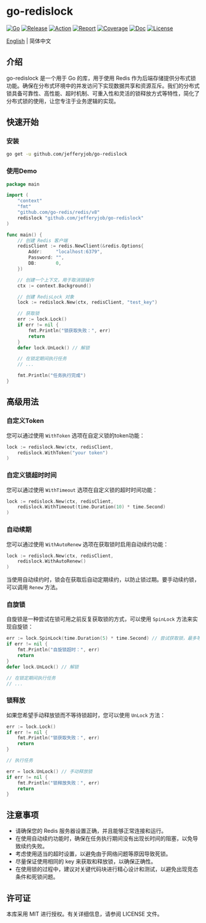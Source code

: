 # go-redislock

[![Go](https://img.shields.io/badge/Go->=1.18-green)](https://go.dev)
[![Release](https://img.shields.io/github/v/release/jefferyjob/go-redislock.svg)](https://github.com/jefferyjob/go-redislock/releases)
[![Action](https://github.com/jefferyjob/go-redislock/workflows/Go/badge.svg?branch=main)](https://github.com/jefferyjob/go-redislock/actions)
[![Report](https://goreportcard.com/badge/github.com/jefferyjob/go-redislock)](https://goreportcard.com/report/github.com/jefferyjob/go-redislock)
[![Coverage](https://codecov.io/gh/jefferyjob/go-redislock/branch/main/graph/badge.svg)](https://codecov.io/gh/jefferyjob/go-redislock)
[![Doc](https://img.shields.io/badge/go.dev-reference-brightgreen?logo=go&logoColor=white&style=flat)](https://pkg.go.dev/github.com/jefferyjob/go-redislock)
[![License](https://img.shields.io/github/license/jefferyjob/go-redislock)](https://github.com/jefferyjob/go-redislock/blob/main/LICENSE)

[English](README.md) | 简体中文

## 介绍
go-redislock 是一个用于 Go 的库，用于使用 Redis 作为后端存储提供分布式锁功能。确保在分布式环境中的并发访问下实现数据共享和资源互斥。我们的分布式锁具备可靠性、高性能、超时机制、可重入性和灵活的锁释放方式等特性，简化了分布式锁的使用，让您专注于业务逻辑的实现。

## 快速开始

### 安装
```bash
go get -u github.com/jefferyjob/go-redislock
```

### 使用Demo
```go
package main

import (
    "context"
    "fmt"
    "github.com/go-redis/redis/v8"
	redislock "github.com/jefferyjob/go-redislock"
)

func main() {
    // 创建 Redis 客户端
    redisClient := redis.NewClient(&redis.Options{
        Addr:     "localhost:6379",
        Password: "",
        DB:       0,
    })

    // 创建一个上下文，用于取消锁操作
    ctx := context.Background()

    // 创建 RedisLock 对象
    lock := redislock.New(ctx, redisClient, "test_key")

    // 获取锁
    err := lock.Lock()
    if err != nil {
        fmt.Println("锁获取失败：", err)
        return
    }
    defer lock.UnLock() // 解锁

    // 在锁定期间执行任务
    // ...

    fmt.Println("任务执行完成")
}
```

## 高级用法

### 自定义Token
您可以通过使用 `WithToken` 选项在自定义锁的token功能：
```go
lock := redislock.New(ctx, redisClient, 
	redislock.WithToken("your token")
)
```

### 自定义锁超时时间
您可以通过使用 `WithTimeout` 选项在自定义锁的超时时间功能：
```go
lock := redislock.New(ctx, redisClient, 
	redislock.WithTimeout(time.Duration(10) * time.Second)
)
```

### 自动续期
您可以通过使用 `WithAutoRenew` 选项在获取锁时启用自动续约功能：
```go
lock := redislock.New(ctx, redisClient,
	redislock.WithAutoRenew()
)
```

当使用自动续约时，锁会在获取后自动定期续约，以防止锁过期。要手动续约锁，可以调用 `Renew` 方法。

### 自旋锁
自旋锁是一种尝试在锁可用之前反复获取锁的方式，可以使用 `SpinLock` 方法来实现自旋锁：
```go
err := lock.SpinLock(time.Duration(5) * time.Second) // 尝试获取锁，最多等待5秒
if err != nil {
    fmt.Println("自旋锁超时：", err)
    return
}
defer lock.UnLock() // 解锁

// 在锁定期间执行任务
// ...
```

### 锁释放
如果您希望手动释放锁而不等待锁超时，您可以使用 `UnLock` 方法：
```go
err := lock.Lock()
if err != nil {
    fmt.Println("锁获取失败：", err)
    return
}

// 执行任务

err = lock.UnLock() // 手动释放锁
if err != nil {
    fmt.Println("锁释放失败：", err)
    return
}
```

## 注意事项
- 请确保您的 Redis 服务器设置正确，并且能够正常连接和运行。
- 在使用自动续约功能时，确保在任务执行期间没有出现长时间的阻塞，以免导致续约失败。
- 考虑使用适当的超时设置，以避免由于网络问题等原因导致死锁。
- 尽量保证使用相同的 key 来获取和释放锁，以确保正确性。
- 在使用锁的过程中，建议对关键代码块进行精心设计和测试，以避免出现竞态条件和死锁问题。

## 许可证
本库采用 MIT 进行授权。有关详细信息，请参阅 LICENSE 文件。

